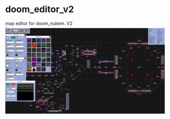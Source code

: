 # doom_editor_v2
map editor for doom_nukem. V2
![alt text](https://github.com/J0NY97/doom_editor_v2/blob/master/Capture.png?raw=true)

